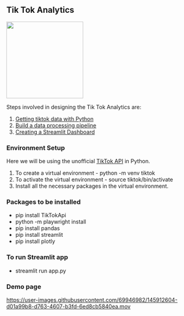 ## Tik Tok Analytics 

<img src="https://user-images.githubusercontent.com/69946982/145909800-a9056202-8418-4115-9206-5549a293fe73.png" width="200">

Steps involved in designing the Tik Tok Analytics are:

1. [Getting tiktok data with Python](https://github.com/HarshineeRoopakula/Machine-Learning-Projects/blob/main/TikTok%20Analytics/tiktok/tiktok.py)
2. [Build a data processing pipeline](https://github.com/HarshineeRoopakula/Machine-Learning-Projects/blob/main/TikTok%20Analytics/tiktok/helpers.py)
3. [Creating a Streamlit Dashboard](https://github.com/HarshineeRoopakula/Machine-Learning-Projects/blob/main/TikTok%20Analytics/tiktok/app.py)

### Environment Setup 

Here we will be using the unofficial [TikTok API](https://github.com/davidteather/TikTok-Api) in Python. 

1. To create a virtual environment - python -m venv tiktok
2. To activate the virtual environment - source tiktok/bin/activate
3. Install all the necessary packages in the virtual environment. 

### Packages to be installed 
- pip install TikTokApi
- python -m playwright install
- pip install pandas
- pip install streamlit
- pip install plotly 

### To run Streamlit app 
- streamlit run app.py 

### Demo page 

https://user-images.githubusercontent.com/69946982/145912604-d01a99b8-d763-4607-b3fd-6ed8cb5840ea.mov




